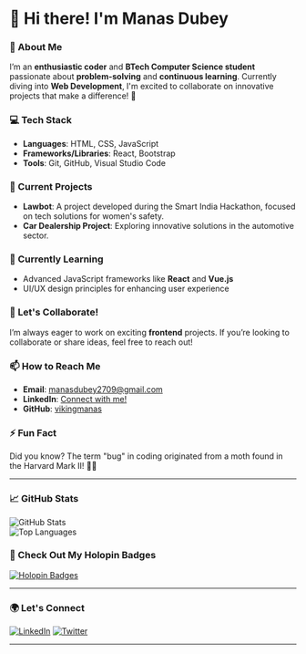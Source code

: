 # 👋 Hi there! I'm **Manas Dubey**

### 🌟 About Me
I’m an **enthusiastic coder** and **BTech Computer Science student** passionate about **problem-solving** and **continuous learning**. Currently diving into **Web Development**, I'm excited to collaborate on innovative projects that make a difference! 🚀

### 💻 Tech Stack
- **Languages**: HTML, CSS, JavaScript
- **Frameworks/Libraries**: React, Bootstrap
- **Tools**: Git, GitHub, Visual Studio Code

### 🌱 Current Projects
- **Lawbot**: A project developed during the Smart India Hackathon, focused on tech solutions for women's safety.
- **Car Dealership Project**: Exploring innovative solutions in the automotive sector.

### 🌱 Currently Learning
- Advanced JavaScript frameworks like **React** and **Vue.js**
- UI/UX design principles for enhancing user experience

### 🤝 Let's Collaborate!
I’m always eager to work on exciting **frontend** projects. If you’re looking to collaborate or share ideas, feel free to reach out!

### 📫 How to Reach Me
- **Email**: [manasdubey2709@gmail.com](mailto:manasdudey2709@gmail.com)
- **LinkedIn**: [Connect with me!](https://www.linkedin.com/in/manas-dubey/)
- **GitHub**: [vikingmanas](https://github.com/vikingmanas)

### ⚡ Fun Fact
Did you know? The term "bug" in coding originated from a moth found in the Harvard Mark II! 🐛✨

---

### 📈 GitHub Stats
![GitHub Stats](https://github-readme-stats.vercel.app/api?username=vikingmanas&show_icons=true&theme=radical)  
![Top Languages](https://github-readme-stats.vercel.app/api/top-langs/?username=vikingmanas&layout=compact&theme=radical)

### 🎉 Check Out My Holopin Badges
[![Holopin Badges](https://holopin.me/vikingmanas)](https://holopin.io/@vikingmanas)

---

### 🌍 Let's Connect
[![LinkedIn](https://img.shields.io/badge/LinkedIn-Connect-blue?style=flat-square&logo=linkedin&logoColor=white)](https://www.linkedin.com/in/manas-dubey/) 
[![Twitter](https://img.shields.io/badge/Twitter-Follow-blue?style=flat-square&logo=twitter&logoColor=white)](https://twitter.com/your_twitter_handle) 

---

<!---
vikingmanas/vikingmanas is a ✨ special ✨ repository because its `README.md` (this file) appears on your GitHub profile.
You can click the Preview link to take a look at your changes.
--->

